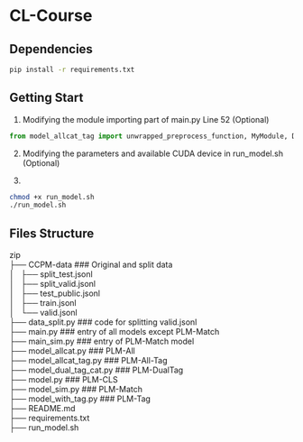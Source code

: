 # CL-Course

## Dependencies

```bash
pip install -r requirements.txt
```

## Getting Start

1. Modifying the module importing part of main.py Line 52 (Optional)
```python
from model_allcat_tag import unwrapped_preprocess_function, MyModule, DataCollatorForMultipleChoice, MyTokenizer, MyOptimizer
```

2. Modifying the parameters and available CUDA device in run_model.sh (Optional)

3. 
```bash
chmod +x run_model.sh
./run_model.sh
```

## Files Structure

zip  
├── CCPM-data ### Original and split data  
│   ├── split_test.jsonl  
│   ├── split_valid.jsonl  
│   ├── test_public.jsonl  
│   ├── train.jsonl  
│   └── valid.jsonl  
├── data_split.py ### code for splitting valid.jsonl  
├── main.py ### entry of all models except PLM-Match  
├── main_sim.py ### entry of PLM-Match model  
├── model_allcat.py ### PLM-All  
├── model_allcat_tag.py ### PLM-All-Tag  
├── model_dual_tag_cat.py ### PLM-DualTag  
├── model.py ### PLM-CLS  
├── model_sim.py ### PLM-Match  
├── model_with_tag.py ### PLM-Tag  
├── README.md  
├── requirements.txt  
├── run_model.sh  
